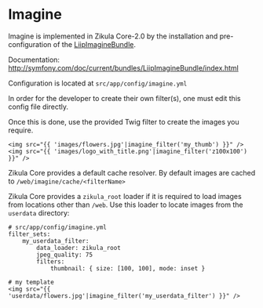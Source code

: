 Imagine
=======

Imagine is implemented in Zikula Core-2.0 by the installation and pre-configuration of the [LiipImagineBundle](https://github.com/liip/LiipImagineBundle).

Documentation: http://symfony.com/doc/current/bundles/LiipImagineBundle/index.html

Configuration is located at `src/app/config/imagine.yml`

In order for the developer to create their own filter(s), one must edit this config file directly.

Once this is done, use the provided Twig filter to create the images you require.


    <img src="{{ 'images/flowers.jpg'|imagine_filter('my_thumb') }}" />
    <img src="{{ 'images/logo_with_title.png'|imagine_filter('z100x100') }}" />


Zikula Core provides a default cache resolver. By default images are cached to `/web/imagine/cache/<filterName>`

Zikula Core provides a `zikula_root` loader if it is required to load images from locations other than `/web`.
Use this loader to locate images from the `userdata` directory:

    # src/app/config/imagine.yml
    filter_sets:
        my_userdata_filter:
            data_loader: zikula_root
            jpeg_quality: 75
            filters:
                thumbnail: { size: [100, 100], mode: inset }

    # my template
    <img src="{{ 'userdata/flowers.jpg'|imagine_filter('my_userdata_filter') }}" />

